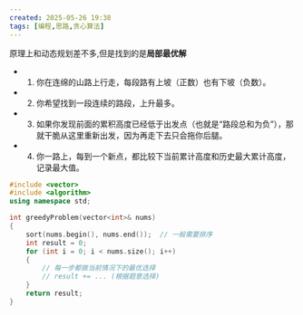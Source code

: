 ```yaml
---
created: 2025-05-26 19:38
tags: [编程,思路,贪心算法]
---
```

原理上和动态规划差不多,但是找到的是**局部最优解**
- 1. 你在连绵的山路上行走，每段路有上坡（正数）也有下坡（负数）。
- 2. 你希望找到一段连续的路段，上升最多。
- 3. 如果你发现前面的累积高度已经低于出发点（也就是“路段总和为负”），那就干脆从这里重新出发，因为再走下去只会拖你后腿。
- 4. 你一路上，每到一个新点，都比较下当前累计高度和历史最大累计高度，记录最大值。

```cpp
#include <vector>
#include <algorithm>
using namespace std;

int greedyProblem(vector<int>& nums) 
{
    sort(nums.begin(), nums.end());  // 一般需要排序
    int result = 0;
    for (int i = 0; i < nums.size(); i++) 
    {
        // 每一步都做当前情况下的最优选择
        // result += ... (根据题意选择)
    }
    return result;
}
```